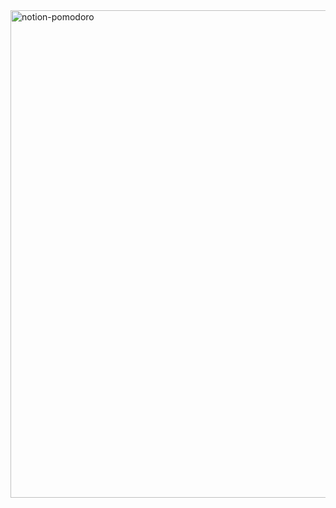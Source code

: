 <img width="780" alt="notion-pomodoro" src="https://github.com/user-attachments/assets/b5e86a2d-bb61-47f6-b200-fa2526c1e7ae" />
